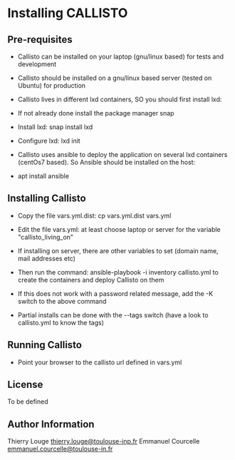 Installing CALLISTO
===================

Pre-requisites
--------------

 - Callisto can be installed on your laptop (gnu/linux based) for tests and development
 - Callisto should be installed on a gnu/linux based server (tested on Ubuntu) for production
 - Callisto lives in different lxd containers, SO you should first install lxd:

 - If not already done install the package manager snap

 - Install lxd: snap install lxd
 - Configure lxd: lxd init

 - Callisto uses ansible to deploy the application on several lxd containers (centOs7 based). So Ansible should be installed on the host:
 - apt install ansible

Installing Callisto
-------------------

- Copy the file vars.yml.dist:
       cp vars.yml.dist vars.yml
- Edit the file vars.yml: at least choose laptop or server for the variable "callisto_living_on"
- If installing on server, there are other variables to set (domain name, mail addresses etc)
- Then run the command:
           ansible-playbook -i inventory callisto.yml 
  to create the containers and deploy Callisto on them

- If this does not work with a password related message, add the -K switch to the above command
- Partial installs can be done with the --tags switch (have a look to callisto.yml to know the tags)

Running Callisto
----------------
- Point your browser to the callisto url defined in vars.yml 

License
-------
To be defined

Author Information
------------------

Thierry Louge thierry.louge@toulouse-inp.fr
Emmanuel Courcelle emmanuel.courcelle@toulouse-in.fr

